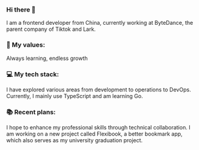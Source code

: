 ### Hi there 👋

I am a frontend developer from China, currently working at ByteDance, the parent company of Tiktok and Lark.

### 🌱 My values:

Always learning, endless growth

### 💻 My tech stack:

I have explored various areas from development to operations to DevOps. Currently, I mainly use TypeScript and am learning Go.

### 📚 Recent plans:

I hope to enhance my professional skills through technical collaboration.
I am working on a new project called Flexibook, a better bookmark app, which also serves as my university graduation project.

<!--
**shadowfish07/shadowfish07** is a ✨ _special_ ✨ repository because its `README.md` (this file) appears on your GitHub profile.

Here are some ideas to get you started:

- 🔭 I’m currently working on ...
- 🌱 I’m currently learning ...
- 👯 I’m looking to collaborate on ...
- 🤔 I’m looking for help with ...
- 💬 Ask me about ...
- 📫 How to reach me: ...
- 😄 Pronouns: ...
- ⚡ Fun fact: ...
-->
